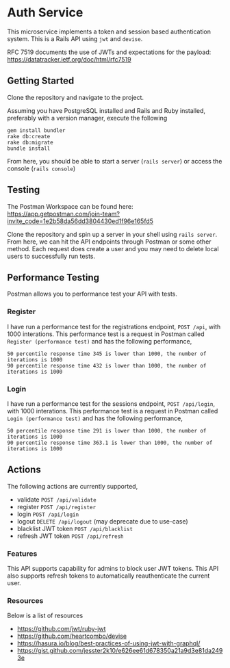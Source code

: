 # Auth Service

This microservice implements a token and session based authentication system. This is a Rails API using `jwt` and `devise`. 

RFC 7519 documents the use of JWTs and expectations for the payload: https://datatracker.ietf.org/doc/html/rfc7519

## Getting Started

Clone the repository and navigate to the project.

Assuming you have PostgreSQL installed and Rails and Ruby installed, preferably with a version manager, execute the following
```
gem install bundler
rake db:create
rake db:migrate
bundle install
```

From here, you should be able to start a server (`rails server`) or access the console (`rails console`)

## Testing

The Postman Workspace can be found here: https://app.getpostman.com/join-team?invite_code=1e2b58da56dd3804430ed1f96e165fd5

Clone the repository and spin up a server in your shell using `rails server`. From here, we can hit the API endpoints through Postman or some other method. Each request does create a user and you may need to delete local users to successfully run tests.


## Performance Testing

Postman allows you to performance test your API with tests. 

### Register 

I have run a performance test for the registrations endpoint, `POST /api`, with 1000 interations. This performance test is a request in Postman called `Register (performance test)` and has the following performance,
```
50 percentile response time 345 is lower than 1000, the number of iterations is 1000
90 percentile response time 432 is lower than 1000, the number of iterations is 1000
```

### Login

I have run a performance test for the sessions endpoint, `POST /api/login`, with 1000 interations. This performance test is a request in Postman called `Login (performance test)` and has the following performance,
```
50 percentile response time 291 is lower than 1000, the number of iterations is 1000
90 percentile response time 363.1 is lower than 1000, the number of iterations is 1000
```

## Actions

The following actions are currently supported,
- validate `POST /api/validate`
- register `POST /api/register`
- login `POST /api/login`
- logout `DELETE /api/logout` (may deprecate due to use-case)
- blacklist JWT token `POST /api/blacklist`
- refresh JWT token `POST /api/refresh`


### Features

This API supports capability for admins to block user JWT tokens. This API also supports refresh tokens to automatically reauthenticate the current user.

### Resources

Below is a list of resources
- https://github.com/jwt/ruby-jwt
- https://github.com/heartcombo/devise
- https://hasura.io/blog/best-practices-of-using-jwt-with-graphql/
- https://gist.github.com/jesster2k10/e626ee61d678350a21a9d3e81da2493e
